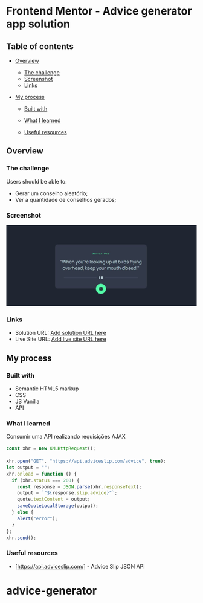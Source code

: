 # Frontend Mentor - Advice generator app solution

## Table of contents

- [Overview](#overview)
  - [The challenge](#the-challenge)
  - [Screenshot](#screenshot)
  - [Links](#links)
- [My process](#my-process)

  - [Built with](#built-with)
  - [What I learned](#what-i-learned)

  - [Useful resources](#useful-resources)

## Overview

### The challenge

Users should be able to:

- Gerar um conselho aleatório;
- Ver a quantidade de conselhos gerados;

### Screenshot

![](./images/Captura-de-tela.JPG)

### Links

- Solution URL: [Add solution URL here](https://your-solution-url.com)
- Live Site URL: [Add live site URL here](https://your-live-site-url.com)

## My process

### Built with

- Semantic HTML5 markup
- CSS
- JS Vanilla
- API

### What I learned

Consumir uma API realizando requisições AJAX

```js
const xhr = new XMLHttpRequest();

xhr.open("GET", "https://api.adviceslip.com/advice", true);
let output = "";
xhr.onload = function () {
  if (xhr.status === 200) {
    const response = JSON.parse(xhr.responseText);
    output = `"${response.slip.advice}"`;
    quote.textContent = output;
    saveQuoteLocalStorage(output);
  } else {
    alert("error");
  }
};
xhr.send();
```

### Useful resources

- [https://api.adviceslip.com/] - Advice Slip JSON API
# advice-generator

